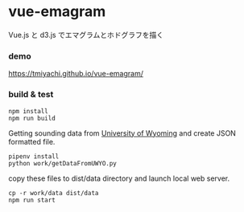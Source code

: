 # vue-emagram

Vue.js と d3.js でエマグラムとホドグラフを描く

### demo

<https://tmiyachi.github.io/vue-emagram/>

### build & test

```
npm install
npm run build
```

Getting sounding data from [University of Wyoming](http://weather.uwyo.edu/upperair/sounding.html) and create JSON formatted file.

```
pipenv install
python work/getDataFromUWYO.py
```

copy these files to dist/data directory and launch local web server.

```
cp -r work/data dist/data
npm run start
```
